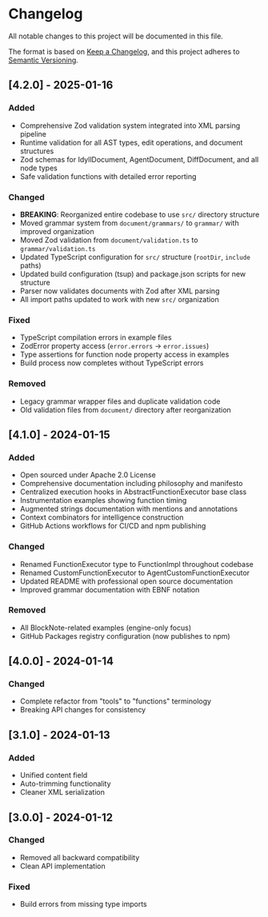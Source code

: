 # Changelog

All notable changes to this project will be documented in this file.

The format is based on [Keep a Changelog](https://keepachangelog.com/en/1.0.0/),
and this project adheres to [Semantic Versioning](https://semver.org/spec/v2.0.0.html).

## [4.2.0] - 2025-01-16

### Added
- Comprehensive Zod validation system integrated into XML parsing pipeline
- Runtime validation for all AST types, edit operations, and document structures
- Zod schemas for IdyllDocument, AgentDocument, DiffDocument, and all node types
- Safe validation functions with detailed error reporting

### Changed
- **BREAKING**: Reorganized entire codebase to use `src/` directory structure
- Moved grammar system from `document/grammars/` to `grammar/` with improved organization
- Moved Zod validation from `document/validation.ts` to `grammar/validation.ts`
- Updated TypeScript configuration for `src/` structure (`rootDir`, `include` paths)
- Updated build configuration (tsup) and package.json scripts for new structure
- Parser now validates documents with Zod after XML parsing
- All import paths updated to work with new `src/` organization

### Fixed
- TypeScript compilation errors in example files
- ZodError property access (`error.errors` → `error.issues`)
- Type assertions for function node property access in examples
- Build process now completes without TypeScript errors

### Removed
- Legacy grammar wrapper files and duplicate validation code
- Old validation files from `document/` directory after reorganization

## [4.1.0] - 2024-01-15

### Added
- Open sourced under Apache 2.0 License
- Comprehensive documentation including philosophy and manifesto
- Centralized execution hooks in AbstractFunctionExecutor base class
- Instrumentation examples showing function timing
- Augmented strings documentation with mentions and annotations
- Context combinators for intelligence construction
- GitHub Actions workflows for CI/CD and npm publishing

### Changed
- Renamed FunctionExecutor type to FunctionImpl throughout codebase
- Renamed CustomFunctionExecutor to AgentCustomFunctionExecutor
- Updated README with professional open source documentation
- Improved grammar documentation with EBNF notation

### Removed
- All BlockNote-related examples (engine-only focus)
- GitHub Packages registry configuration (now publishes to npm)

## [4.0.0] - 2024-01-14

### Changed
- Complete refactor from "tools" to "functions" terminology
- Breaking API changes for consistency

## [3.1.0] - 2024-01-13

### Added
- Unified content field
- Auto-trimming functionality
- Cleaner XML serialization

## [3.0.0] - 2024-01-12

### Changed
- Removed all backward compatibility
- Clean API implementation

### Fixed
- Build errors from missing type imports